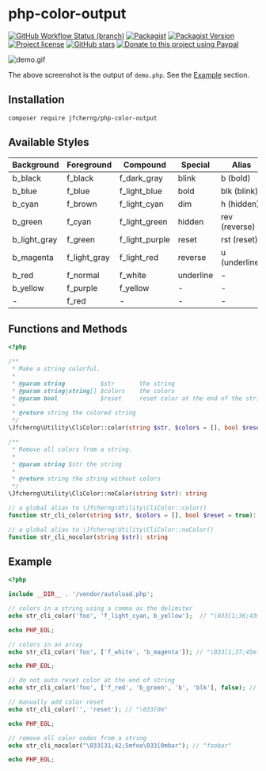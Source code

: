 # php-color-output

[![GitHub Workflow Status (branch)](https://img.shields.io/github/workflow/status/jfcherng/php-color-output/Main/master?style=flat-square)](https://github.com/jfcherng/php-color-output/actions)
[![Packagist](https://img.shields.io/packagist/dt/jfcherng/php-color-output?style=flat-square)](https://packagist.org/packages/jfcherng/php-color-output)
[![Packagist Version](https://img.shields.io/packagist/v/jfcherng/php-color-output?style=flat-square)](https://packagist.org/packages/jfcherng/php-color-output)
[![Project license](https://img.shields.io/github/license/jfcherng/php-color-output?style=flat-square)](https://github.com/jfcherng/php-color-output/blob/master/LICENSE)
[![GitHub stars](https://img.shields.io/github/stars/jfcherng/php-color-output?style=flat-square&logo=github)](https://github.com/jfcherng/php-color-output/stargazers)
[![Donate to this project using Paypal](https://img.shields.io/badge/paypal-donate-blue.svg?style=flat-square&logo=paypal)](https://www.paypal.me/jfcherng/5usd)

![demo.gif](https://github.com/jfcherng/php-color-output/blob/gh-pages/images/demo.gif?raw=true)

The above screenshot is the output of `demo.php`. See the [Example](#example) section.


## Installation

```text
composer require jfcherng/php-color-output
```


## Available Styles

| Background   | Foreground   | Compound       | Special   | Alias         |
| ---          | ---          | ---            | ---       | ---           |
| b_black      | f_black      | f_dark_gray    | blink     | b (bold)      |
| b_blue       | f_blue       | f_light_blue   | bold      | blk (blink)   |
| b_cyan       | f_brown      | f_light_cyan   | dim       | h (hidden)    |
| b_green      | f_cyan       | f_light_green  | hidden    | rev (reverse) |
| b_light_gray | f_green      | f_light_purple | reset     | rst (reset)   |
| b_magenta    | f_light_gray | f_light_red    | reverse   | u (underline) |
| b_red        | f_normal     | f_white        | underline | -             |
| b_yellow     | f_purple     | f_yellow       | -         | -             |
| -            | f_red        | -              | -         | -             |


## Functions and Methods

```php
<?php

/**
 * Make a string colorful.
 *
 * @param string          $str       the string
 * @param string|string[] $colors    the colors
 * @param bool            $reset     reset color at the end of the string?
 *
 * @return string the colored string
 */
\Jfcherng\Utility\CliColor::color(string $str, $colors = [], bool $reset = true): string

/**
 * Remove all colors from a string.
 *
 * @param string $str the string
 *
 * @return string the string without colors
 */
\Jfcherng\Utility\CliColor::noColor(string $str): string

// a global alias to \Jfcherng\Utility\CliColor::color()
function str_cli_color(string $str, $colors = [], bool $reset = true): string

// a global alias to \Jfcherng\Utility\CliColor::noColor()
function str_cli_nocolor(string $str): string
```


## Example

```php
<?php

include __DIR__ . '/vendor/autoload.php';

// colors in a string using a comma as the delimiter
echo str_cli_color('foo', 'f_light_cyan, b_yellow');  // "\033[1;36;43mfoo\033[0m"

echo PHP_EOL;

// colors in an array
echo str_cli_color('foo', ['f_white', 'b_magenta']); // "\033[1;37;45mfoo\033[0m"

echo PHP_EOL;

// do not auto reset color at the end of string
echo str_cli_color('foo', ['f_red', 'b_green', 'b', 'blk'], false); // "\033[31;42;1;5mfoo"

// manually add color reset
echo str_cli_color('', 'reset'); // "\033[0m"

echo PHP_EOL;

// remove all color codes from a string
echo str_cli_nocolor("\033[31;42;5mfoo\033[0mbar"); // "foobar"

echo PHP_EOL;
```
